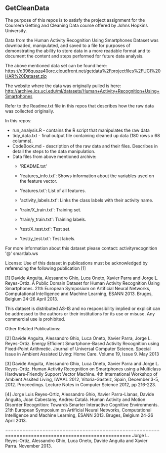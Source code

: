 ## GetCleanData

The purpose of this repos is to satisfy the project assignment for the Coursera Getting and Cleaning Data course offered by Johns Hopkins University.

Data from the Human Activity Recognition Using Smartphones Dataset was downloaded, manipulated, and saved to a file for purposes of demonstrating the ability to store data in a more readable format and to document the content and steps performed for future data analysis.

The above mentioned data set can be found here:
https://d396qusza40orc.cloudfront.net/getdata%2Fprojectfiles%2FUCI%20HAR%20Dataset.zip

The website where the data was originally pulled is here:
http://archive.ics.uci.edu/ml/datasets/Human+Activity+Recognition+Using+Smartphones

Refer to the Readme.txt file in this repos that describes how the raw data was collected originally.

In this repos:

- run_analysis.R - contains the R script that manipulates the raw data
- tidy_data.txt - final output file containing cleaned up data (180 rows x 68 columns).
- CodeBook.md - description of the raw data and their files. Describes in detail the steps to the data manipulation.
- Data files from above mentioned archive:
  - 'README.txt'

  - 'features_info.txt': Shows information about the variables used on the feature vector.

  - 'features.txt': List of all features.

  - 'activity_labels.txt': Links the class labels with their activity name.

  - 'train/X_train.txt': Training set.

  - 'train/y_train.txt': Training labels.

  - 'test/X_test.txt': Test set.

  - 'test/y_test.txt': Test labels.


For more information about this dataset please contact: activityrecognition '@' smartlab.ws

License:
Use of this dataset in publications must be acknowledged by referencing the following publication [1] 

[1] Davide Anguita, Alessandro Ghio, Luca Oneto, Xavier Parra and Jorge L. Reyes-Ortiz. A Public Domain Dataset for Human Activity Recognition Using Smartphones. 21th European Symposium on Artificial Neural Networks, Computational Intelligence and Machine Learning, ESANN 2013. Bruges, Belgium 24-26 April 2013. 

This dataset is distributed AS-IS and no responsibility implied or explicit can be addressed to the authors or their institutions for its use or misuse. Any commercial use is prohibited.

Other Related Publications:

[2] Davide Anguita, Alessandro Ghio, Luca Oneto, Xavier Parra, Jorge L. Reyes-Ortiz.  Energy Efficient Smartphone-Based Activity Recognition using Fixed-Point Arithmetic. Journal of Universal Computer Science. Special Issue in Ambient Assisted Living: Home Care.   Volume 19, Issue 9. May 2013

[3] Davide Anguita, Alessandro Ghio, Luca Oneto, Xavier Parra and Jorge L. Reyes-Ortiz. Human Activity Recognition on Smartphones using a Multiclass Hardware-Friendly Support Vector Machine. 4th International Workshop of Ambient Assited Living, IWAAL 2012, Vitoria-Gasteiz, Spain, December 3-5, 2012. Proceedings. Lecture Notes in Computer Science 2012, pp 216-223. 

[4] Jorge Luis Reyes-Ortiz, Alessandro Ghio, Xavier Parra-Llanas, Davide Anguita, Joan Cabestany, Andreu Català. Human Activity and Motion Disorder Recognition: Towards Smarter Interactive Cognitive Environments. 21th European Symposium on Artificial Neural Networks, Computational Intelligence and Machine Learning, ESANN 2013. Bruges, Belgium 24-26 April 2013.  

==================================================================================================
Jorge L. Reyes-Ortiz, Alessandro Ghio, Luca Oneto, Davide Anguita and Xavier Parra. November 2013.
